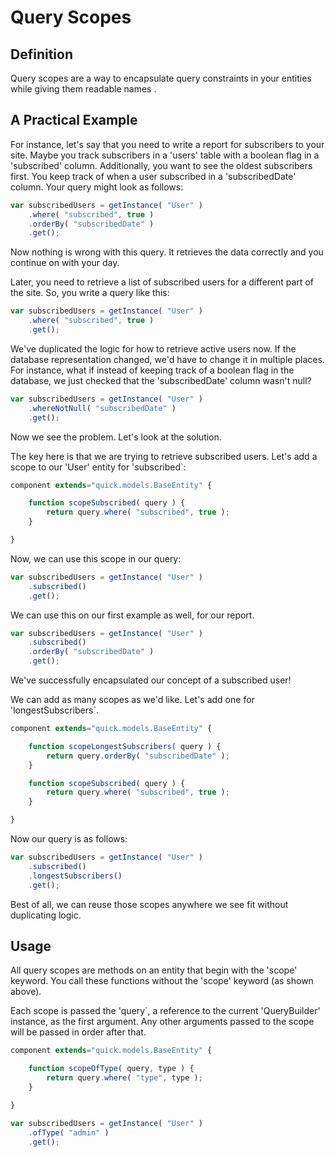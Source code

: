 # Query Scopes

## Definition

Query scopes are a way to encapsulate query constraints in your entities while giving them readable names .

## A Practical Example

For instance, let's say that you need to write a report for subscribers to your site. Maybe you track subscribers in a 'users' table with a boolean flag in a 'subscribed' column. Additionally, you want to see the oldest subscribers first. You keep track of when a user subscribed in a 'subscribedDate' column. Your query might look as follows:

```javascript
var subscribedUsers = getInstance( "User" )
    .where( "subscribed", true )
    .orderBy( "subscribedDate" )
    .get();
```

Now nothing is wrong with this query. It retrieves the data correctly and you continue on with your day.

Later, you need to retrieve a list of subscribed users for a different part of the site. So, you write a query like this:

```javascript
var subscribedUsers = getInstance( "User" )
    .where( "subscribed", true )
    .get();
```

We've duplicated the logic for how to retrieve active users now. If the database representation changed, we'd have to change it in multiple places. For instance, what if instead of keeping track of a boolean flag in the database, we just checked that the 'subscribedDate' column wasn't null?

```javascript
var subscribedUsers = getInstance( "User" )
    .whereNotNull( "subscribedDate" )
    .get();
```

Now we see the problem. Let's look at the solution.

The key here is that we are trying to retrieve subscribed users. Let's add a scope to our 'User' entity for 'subscribed`:

```javascript
component extends="quick.models.BaseEntity" {

    function scopeSubscribed( query ) {
        return query.where( "subscribed", true );
    }

}
```

Now, we can use this scope in our query:

```javascript
var subscribedUsers = getInstance( "User" )
    .subscribed()
    .get();
```

We can use this on our first example as well, for our report.

```javascript
var subscribedUsers = getInstance( "User" )
    .subscribed()
    .orderBy( "subscribedDate" )
    .get();
```

We've successfully encapsulated our concept of a subscribed user!

We can add as many scopes as we'd like. Let's add one for 'longestSubscribers`.

```javascript
component extends="quick.models.BaseEntity" {

    function scopeLongestSubscribers( query ) {
        return query.orderBy( "subscribedDate" );
    }

    function scopeSubscribed( query ) {
        return query.where( "subscribed", true );
    }

}
```

Now our query is as follows:

```javascript
var subscribedUsers = getInstance( "User" )
    .subscribed()
    .longestSubscribers()
    .get();
```

Best of all, we can reuse those scopes anywhere we see fit without duplicating logic.

## Usage

All query scopes are methods on an entity that begin with the 'scope' keyword. You call these functions without the 'scope' keyword \(as shown above\).

Each scope is passed the 'query`, a reference to the current 'QueryBuilder' instance, as the first argument. Any other arguments passed to the scope will be passed in order after that.

```javascript
component extends="quick.models.BaseEntity" {

    function scopeOfType( query, type ) {
        return query.where( "type", type );
    }

}
```

```javascript
var subscribedUsers = getInstance( "User" )
    .ofType( "admin" )
    .get();
```

